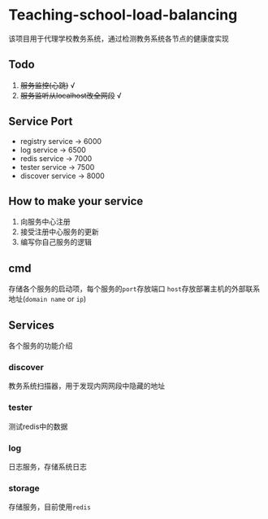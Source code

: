 # Teaching-school-load-balancing
该项目用于代理学校教务系统，通过检测教务系统各节点的健康度实现

## Todo
1. ~~服务监控(心跳)~~ √
2. ~~服务监听从localhost改全网段~~ √

## Service Port
- registry service -> 6000
- log service -> 6500
- redis service -> 7000
- tester service -> 7500
- discover service -> 8000

## How to make your service
1. 向服务中心注册
2. 接受注册中心服务的更新
3. 编写你自己服务的逻辑

## cmd
存储各个服务的启动项，每个服务的`port`存放端口 `host`存放部署主机的外部联系地址(`domain name` or `ip`)

## Services
各个服务的功能介绍

### discover
教务系统扫描器，用于发现内网网段中隐藏的地址

### tester
测试redis中的数据

### log
日志服务，存储系统日志

### storage
存储服务，目前使用`redis`

